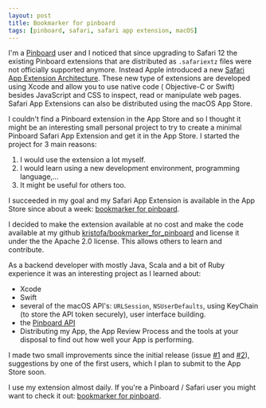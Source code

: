 ```yaml
---
layout: post
title: Bookmarker for pinboard
tags: [pinboard, safari, safari app extension, macOS]
---
```


I'm a [Pinboard](https://pinboard.in) user and I noticed that since upgrading to Safari 12 the existing Pinboard extensions that are distributed as `.safariextz` files were not officially supported anymore.  Instead Apple introduced a new [Safari App Extension Architecture](https://developer.apple.com/documentation/safariservices/safari_app_extensions). These new type of extensions are developed using Xcode and allow you to use native code ( Objective-C or Swift) besides JavaScript and CSS to inspect, read or manipulate web pages. Safari App Extensions can also be distributed using the macOS App Store.  

I couldn't find a Pinboard extension in the App Store and so I thought it might be an interesting small personal project to try to create a minimal Pinboard Safari App Extension and get it in the App Store. I started the project for 3 main reasons:

   1. I would use the extension a lot myself.
   2. I would learn using a new development environment, programming language,... 
   3. It might be useful for others too.

I succeeded in my goal and my Safari App Extension is available in the App Store since about a week: [bookmarker for pinboard](https://itunes.apple.com/de/app/bookmarker-for-pinboard/id1451400394?l=en&mt=12). 

I decided to make the extension available at no cost and make the code available at my github [kristofa/bookmarker_for_pinboard](https://github.com/kristofa/bookmarker_for_pinboard) and license it under the the Apache 2.0 license.  This allows others to learn and contribute.

As a backend developer with mostly Java, Scala and a bit of Ruby experience it was an interesting project as I learned about:

   * Xcode
   * Swift
   * several of the macOS API's: `URLSession`, `NSUserDefaults`, using KeyChain (to store the API token securely), user interface building.
   * the [Pinboard API](https://pinboard.in/api/)
   * Distributing my App, the App Review Process and the tools at your disposal to find out how well your App is performing.


I made two small improvements since the initial release (issue [#1](https://github.com/kristofa/bookmarker_for_pinboard/issues/1) and [#2](https://github.com/kristofa/bookmarker_for_pinboard/issues/2)), suggestions by one of the first users, which I plan to submit to the App Store soon.  

I use my extension almost daily. If you're a Pinboard / Safari user you might want to check it out: [bookmarker for pinboard](https://itunes.apple.com/de/app/bookmarker-for-pinboard/id1451400394?l=en&mt=12).


